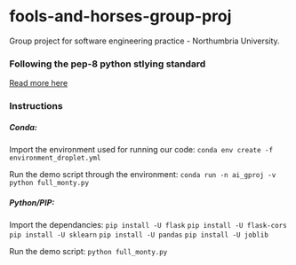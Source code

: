 # fools-and-horses-group-proj
Group project for software engineering practice - Northumbria University.

### Following the pep-8 python stlying standard
[Read more here](https://www.python.org/dev/peps/pep-0008/)

### Instructions

##### Conda:
Import the environment used for running our code:
`conda env create -f environment_droplet.yml`

Run the demo script through the environment:
`conda run -n ai_gproj -v python full_monty.py`

##### Python/PIP:
Import the dependancies:
`pip install -U flask`
`pip install -U flask-cors`
`pip install -U sklearn`
`pip install -U pandas`
`pip install -U joblib`

Run the demo script:
`python full_monty.py`